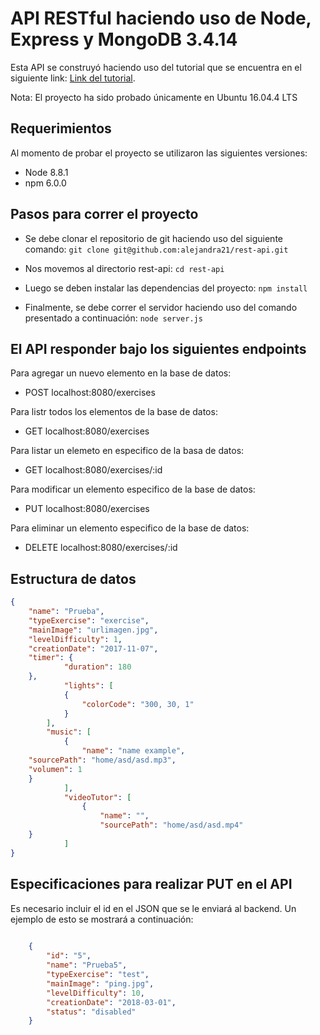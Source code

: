 # API RESTful haciendo uso de Node, Express y MongoDB 3.4.14

Esta API se construyó haciendo uso del tutorial que se encuentra en el siguiente link: [Link del tutorial](http://scotch.io/tutorials/javascript/build-a-restful-api-using-node-and-express-4).

Nota: El proyecto ha sido probado únicamente en Ubuntu 16.04.4 LTS

## Requerimientos

Al momento de probar el proyecto se utilizaron las siguientes versiones:

- Node 8.8.1
- npm 6.0.0


## Pasos para correr el proyecto

- Se debe clonar el repositorio de git haciendo uso del siguiente comando:
`git clone git@github.com:alejandra21/rest-api.git`

- Nos movemos al directorio rest-api:
`cd rest-api`

- Luego se deben instalar las dependencias del proyecto:
`npm install`

- Finalmente, se debe correr el servidor haciendo uso del comando presentado a continuación:
`node server.js`

## El API  responder bajo los siguientes endpoints

Para agregar un nuevo elemento en la base de datos:
- POST localhost:8080/exercises 

Para listr todos los elementos de la base de datos:
- GET localhost:8080/exercises 

Para listar un elemeto en especifico de la basa de datos:
- GET localhost:8080/exercises/:id 

Para modificar un elemento especifico de la base de datos:
- PUT localhost:8080/exercises

Para eliminar un elemento especifico de la base de datos:
- DELETE localhost:8080/exercises/:id

## Estructura de datos

```json
{
    "name": "Prueba",
    "typeExercise": "exercise",
    "mainImage": "urlimagen.jpg",
    "levelDifficulty": 1,
    "creationDate": "2017-11-07",
    "timer": {
            "duration": 180
    },
            "lights": [
            {
                "colorCode": "300, 30, 1"
            }
        ],
        "music": [
            {
                "name": "name example",
	"sourcePath": "home/asd/asd.mp3",
	"volumen": 1
	}
	        ],
	        "videoTutor": [
	            {
	                "name": "",
	                "sourcePath": "home/asd/asd.mp4"
	}
	        ]
}	

```

## Especificaciones para realizar PUT en el API

Es necesario incluir el id en el JSON que se le enviará al backend. Un ejemplo de esto se mostrará a continuación:

```json
 
	{
	    "id": "5",
	    "name": "Prueba5",
	    "typeExercise": "test",
	    "mainImage": "ping.jpg",
	    "levelDifficulty": 10,
	    "creationDate": "2018-03-01",
	    "status": "disabled"
	}

```
